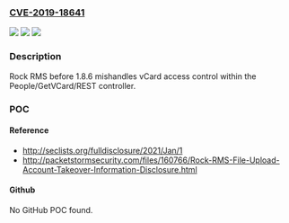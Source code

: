### [CVE-2019-18641](https://cve.mitre.org/cgi-bin/cvename.cgi?name=CVE-2019-18641)
![](https://img.shields.io/static/v1?label=Product&message=n%2Fa&color=blue)
![](https://img.shields.io/static/v1?label=Version&message=n%2Fa&color=blue)
![](https://img.shields.io/static/v1?label=Vulnerability&message=n%2Fa&color=brighgreen)

### Description

Rock RMS before 1.8.6 mishandles vCard access control within the People/GetVCard/REST controller.

### POC

#### Reference
- http://seclists.org/fulldisclosure/2021/Jan/1
- http://packetstormsecurity.com/files/160766/Rock-RMS-File-Upload-Account-Takeover-Information-Disclosure.html

#### Github
No GitHub POC found.

